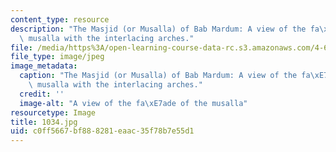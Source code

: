 ```yaml
---
content_type: resource
description: "The Masjid (or Musalla) of Bab Mardum: A view of the fa\xE7ade of the\
  \ musalla with the interlacing arches."
file: /media/https%3A/open-learning-course-data-rc.s3.amazonaws.com/4-614-religious-architecture-and-islamic-cultures-fall-2002/c0ff5667bf888281eaac35f78b7e55d1_1034.jpg
file_type: image/jpeg
image_metadata:
  caption: "The Masjid (or Musalla) of Bab Mardum: A view of the fa\xE7ade of the\
    \ musalla with the interlacing arches."
  credit: ''
  image-alt: "A view of the fa\xE7ade of the musalla"
resourcetype: Image
title: 1034.jpg
uid: c0ff5667-bf88-8281-eaac-35f78b7e55d1
---
```

